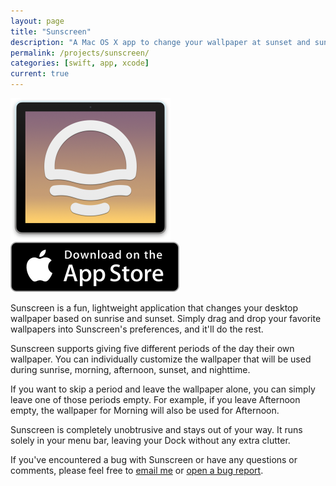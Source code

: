 ```yaml
---
layout: page
title: "Sunscreen"
description: "A Mac OS X app to change your wallpaper at sunset and sunrise."
permalink: /projects/sunscreen/
categories: [swift, app, xcode]
current: true
---
```


<div class="center">
  <img src="/images/sunscreen.png" width="256"/>
</div>

<div class="center">
  <a href="https://itunes.apple.com/us/app/sunscreen/id1086160282?mt=12">
    <img src="/images/app-store.svg">
  </a>
</div>

Sunscreen is a fun, lightweight application that changes your desktop wallpaper based on sunrise and sunset. Simply drag and drop your favorite wallpapers into Sunscreen's preferences, and it'll do the rest.

Sunscreen supports giving five different periods of the day their own wallpaper. You can individually customize the wallpaper that will be used during sunrise, morning, afternoon, sunset, and nighttime.

If you want to skip a period and leave the wallpaper alone, you can simply leave one of those periods empty. For example, if you leave Afternoon empty, the wallpaper for Morning will also be used for Afternoon.

Sunscreen is completely unobtrusive and stays out of your way. It runs solely in your menu bar, leaving your Dock without any extra clutter.

If you've encountered a bug with Sunscreen or have any questions or comments, please feel free to [email me](mailto:me@davidcel.is) or [open a bug report](https://github.com/davidcelis/Sunscreen/issues/new).
